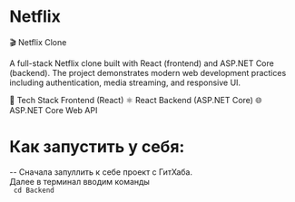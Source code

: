 # Netflix
🎬 Netflix Clone

A full-stack Netflix clone built with React (frontend) and ASP.NET Core (backend).
The project demonstrates modern web development practices including authentication, media streaming, and responsive UI.

🚀 Tech Stack
Frontend (React)
⚛️ React 
Backend (ASP.NET Core)
🌐 ASP.NET Core Web API


# Как запустить у себя:
 -- Сначала запуллить к себе проект с ГитХаба.\
 Далее в терминал вводим команды \
 <code>
  cd Backend
  </code>


